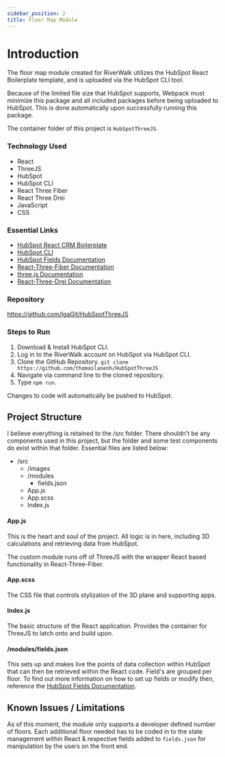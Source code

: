 ```yaml
---
sidebar_position: 2
title: Floor Map Module
---
```


# Introduction

The floor map module created for RiverWalk utilizes the HubSpot React Boilerplate template, and is uploaded via the 
HubSpot CLI tool. 

Because of the limited file size that HubSpot supports, Webpack must minimize this package and all included packages
before being uploaded to HubSpot. This is done automatically upon successfully running this package.

The container folder of this project is `HubSpotThreeJS`.


### Technology Used
- React
- ThreeJS
- HubSpot
- HubSpot CLI
- React Three Fiber
- React Three Drei
- JavaScript
- CSS

### Essential Links
- [HubSpot React CRM Boilerplate](https://github.com/HubSpot/cms-react-boilerplate)
- [HubSpot CLI](https://developers.hubspot.com/docs/cms/developer-reference/local-development-cli)
- [HubSpot Fields Documentation](https://developers.hubspot.com/docs/cms/building-blocks/module-theme-fields)
- [React-Three-Fiber Documentation](https://docs.pmnd.rs/react-three-fiber/getting-started/introduction)
- [three.js Documentation](https://threejs.org/docs/)
- [React-Three-Drei Documentation](https://github.com/pmndrs/drei)

### Repository

https://github.com/lgaGit/HubSpotThreeJS

### Steps to Run

1. Download & Install HubSpot CLI. 
2. Log in to the RiverWalk account on HubSpot via HubSpot CLI.
3. Clone the GitHub Repository. `git clone https://github.com/thomaslanenh/HubSpotThreeJS`
4. Navigate via command line to the cloned repository.
5. Type `npm run`.

Changes to code will automatically be pushed to HubSpot.

## Project Structure

I believe everything is retained to the /src folder. There shouldn't be any components used in this project, but the
folder and some test components do exist within that folder. Essential files are listed below:

- /src
  - /images
  - /modules
    - fields.json
  - App.js
  - App.scss
  - Index.js

#### App.js

This is the heart and soul of the project. All logic is in here, including 3D calculations and retrieving data from
HubSpot. 

The custom module runs off of ThreeJS with the wrapper React based functionality in React-Three-Fiber. 

#### App.scss

The CSS file that controls stylization of the 3D plane and supporting apps.

#### Index.js

The basic structure of the React application. Provides the container for ThreeJS to latch onto and build upon.

#### /modules/fields.json

This sets up and makes live the points of data collection within HubSpot that can then be retrieved within the React
code. Field's are grouped per floor. To find out more information on how to set up fields or modify then, reference
the [HubSpot Fields Documentation](https://developers.hubspot.com/docs/cms/building-blocks/module-theme-fields).

## Known Issues / Limitations

As of this moment, the module only supports a developer defined number of floors. Each additional floor needed has 
to be coded in to the state management within React & respective fields added to `fields.json` for manipulation by the
users on the front end.